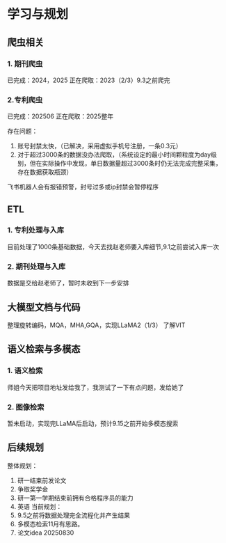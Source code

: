 # 学习与规划
## 爬虫相关
### 1. 期刊爬虫
已完成：2024，2025
正在爬取：2023（2/3）9.3之前爬完
### 2.专利爬虫
已完成：202506
正在爬取：2025整年

存在问题：
1. 账号封禁太快，（已解决，采用虚拟手机号注册，一条0.3元）
2. 对于超过3000条的数据没办法爬取，（系统设定的最小时间颗粒度为day级别，但在实际操作中发现，单日数据量超过3000条时仍无法完成完整采集，存在数据获取瓶颈）

飞书机器人会有报错预警，封号过多或ip封禁会暂停程序
## ETL
### 1. 专利处理与入库
目前处理了1000条基础数据，今天去找赵老师要入库细节,9.1之前尝试入库一次
### 2. 期刊处理与入库
数据是交给赵老师了，暂时未收到下一步安排

## 大模型文档与代码
整理旋转编码，MQA，MHA,GQA，实现LLaMA2（1/3）
了解VIT
## 语义检索与多模态
### 1. 语义检索
师姐今天把项目地址发给我了，我测试了一下有点问题，发给她了
### 2. 图像检索
暂未启动，实现完LLaMA后启动，预计9.15之前开始多模态搜索

## 后续规划
整体规划：
1. 研一结束前发论文 
2. 争取奖学金 
3. 研一第一学期结束前拥有合格程序员的能力
4. 英语
当前规划：
1. 9.5之前将数据处理完全流程化并产生结果
2. 多模态检索11月有思路。
3. 论文idea
20250830

